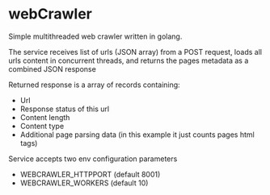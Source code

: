 # webCrawler
Simple multithreaded web crawler written in golang.

The service receives list of urls (JSON array) from a POST request, loads all urls content in concurrent threads, and returns the pages metadata as a combined JSON response 

Returned response is a array of records containing:
 - Url
 - Response status of this url
 - Content length
 - Content type
 - Additional page parsing data (in this example it just counts pages html tags)

Service accepts two env configuration parameters 
 - WEBCRAWLER_HTTPPORT (default 8001)
 - WEBCRAWLER_WORKERS (default 10)


